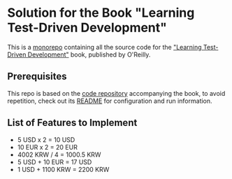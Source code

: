 # Solution for the Book "Learning Test-Driven Development"
This is a [monorepo](https://trunkbaseddevelopment.com/monorepos/) containing all the source code for the ["Learning Test-Driven Development"](https://learning.oreilly.com/library/view/learning-test-driven-development/9781098106461/) book, published by O'Reilly.

## Prerequisites
This repo is based on the [code repository](https://github.com/saleem/tdd-book-code) accompanying the book, to avoid repetition, check out its [README](https://github.com/saleem/tdd-book-code/blob/main/README.md) for configuration and run information.

## List of Features to Implement
- 5 USD x 2 = 10 USD
- 10 EUR x 2 = 20 EUR
- 4002 KRW / 4 = 1000.5 KRW
- 5 USD + 10 EUR = 17 USD
- 1 USD + 1100 KRW = 2200 KRW

